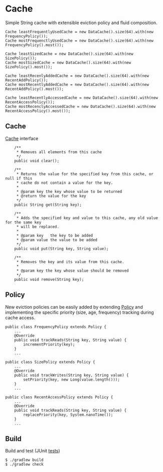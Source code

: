 # Cache

Simple String cache with extensible eviction policy and fluid composition.

```
Cache leastFrequentlyUsedCache = new DataCache().size(64).with(new FrequencyPolicy());
Cache mostFrequenctlyUsedCache = new DataCache().size(64).with(new FrequencyPolicy().most());

Cache leastSizedCache = new DataCache().size(64).with(new SizePolicy());
Cache mostSizedCache = new DataCache().size(64).with(new SizePolicy().most());

Cache leastRecenlyAddedCache = new DataCache().size(64).with(new RecentAddPolicy());
Cache mostRecentlyAddedCache = new DataCache().size(64).with(new RecentAddPolicy().most());

Cache leastRecentlyAccessedCache = new DataCache().size(64).with(new RecentAccessPolicy());
Cache mostRecenclyAccessedCache = new DataCache().size(64).with(new RecentAccessPolicy().most());
```

## Cache

[Cache](src/main/java/com/hackorama/cache/Cache.java) interface
```
    /**
     * Removes all elements from this cache
     */
    public void clear();

    /**
     * Returns the value for the specified key from this cache, or null if this
     * cache do not contain a value for the key.
     *
     * @param key the key whose value to be returned
     * @return the value for the key
     */
    public String get(String key);

    /**
     * Adds the specified key and value to this cache, any old value for the same key
     * will be replaced.
     *
     * @param key   the key to be added
     * @param value the value to be added
     */
    public void put(String key, String value);

    /**
     * Removes the key and its value from this cache.
     *
     * @param key the key whose value should be removed
     */
    public void remove(String key);
```

## Policy

New eviction policies can be easily added by extending [Policy](src/main/java/com/hackorama/cache/policy/Policy.java) and implementing  the specific priority (size, age, frequency) tracking during cache access.

```
public class FrequencyPolicy extends Policy {
    ...
    @Override
    public void trackReads(String key, String value) {
        incrementPriority(key);
    }
    ...

public class SizePolicy extends Policy {
    ...
    @Override
    public void trackWrites(String key, String value) {
        setPriority(key, new Long(value.length()));
    }
    ...

public class RecentAccessPolicy extends Policy {
    ...
    @Override
    public void trackReads(String key, String value) {
        replacePriority(key, System.nanoTime());
    }
    ...
```


## Build

Build and test (JUnit [tests](src/test/java/com/hackorama/cache))

```
$ ./gradlew build
$ ./gradlew check
```



